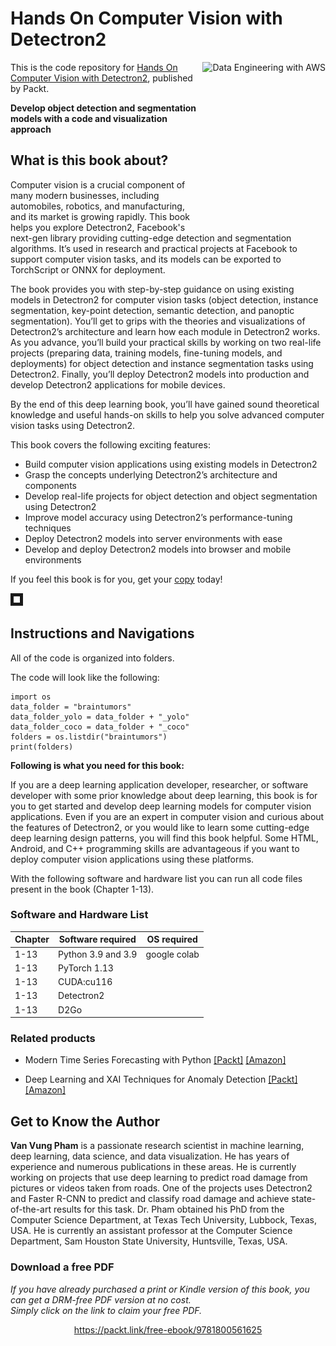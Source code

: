 # Hands On Computer Vision with Detectron2

<a href="https://www.packtpub.com/product/object-detection-and-segmentation-using-detectron2/9781800561625"><img src="https://m.media-amazon.com/images/I/511vT1ORLnL.jpg" alt="Data Engineering with AWS" height="256px" align="right"></a>

This is the code repository for [Hands On Computer Vision with Detectron2](https://www.packtpub.com/product/object-detection-and-segmentation-using-detectron2/9781800561625), published by Packt.

**Develop object detection and segmentation models with a code and visualization approach**

## What is this book about?

Computer vision is a crucial component of many modern businesses, including automobiles, robotics, and manufacturing, and its market is growing rapidly. This book helps you explore Detectron2, Facebook's next-gen library providing cutting-edge detection and segmentation algorithms. It’s used in research and practical projects at Facebook to support computer vision tasks, and its models can be exported to TorchScript or ONNX for deployment.

The book provides you with step-by-step guidance on using existing models in Detectron2 for computer vision tasks (object detection, instance segmentation, key-point detection, semantic detection, and panoptic segmentation). You’ll get to grips with the theories and visualizations of Detectron2’s architecture and learn how each module in Detectron2 works. As you advance, you’ll build your practical skills by working on two real-life projects (preparing data, training models, fine-tuning models, and deployments) for object detection and instance segmentation tasks using Detectron2. Finally, you’ll deploy Detectron2 models into production and develop Detectron2 applications for mobile devices.

By the end of this deep learning book, you’ll have gained sound theoretical knowledge and useful hands-on skills to help you solve advanced computer vision tasks using Detectron2.

This book covers the following exciting features: 
* Build computer vision applications using existing models in Detectron2
* Grasp the concepts underlying Detectron2’s architecture and components
* Develop real-life projects for object detection and object segmentation using Detectron2
* Improve model accuracy using Detectron2’s performance-tuning techniques
* Deploy Detectron2 models into server environments with ease
* Develop and deploy Detectron2 models into browser and mobile environments

If you feel this book is for you, get your [copy](https://www.amazon.com/Hands-Computer-Vision-Detectron2-visualization/dp/1800561628/ref=tmm_pap_swatch_0?_encoding=UTF8&qid=&sr=) today!

<a href="https://www.packtpub.com/product/object-detection-and-segmentation-using-detectron2/9781800561625"><img src="https://raw.githubusercontent.com/PacktPublishing/GitHub/master/GitHub.png" alt="https://www.packtpub.com/" border="5" /></a>

## Instructions and Navigations
All of the code is organized into folders.

The code will look like the following:
```
import os
data_folder = "braintumors"
data_folder_yolo = data_folder + "_yolo"
data_folder_coco = data_folder + "_coco"
folders = os.listdir("braintumors")
print(folders)
```

**Following is what you need for this book:**

If you are a deep learning application developer, researcher, or software developer with some prior knowledge about deep learning, this book is for you to get started and develop deep learning models for computer vision applications. Even if you are an expert in computer vision and curious about the features of Detectron2, or you would like to learn some cutting-edge deep learning design patterns, you will find this book helpful. Some HTML, Android, and C++ programming skills are advantageous if you want to deploy computer vision applications using these platforms.

With the following software and hardware list you can run all code files present in the book (Chapter 1-13).

### Software and Hardware List

| Chapter  | Software required                                                                    | OS required                        |
| -------- | -------------------------------------------------------------------------------------| -----------------------------------|
|  	1-13   |   	Python 3.9 and 3.9                                  			  |google colab | 		
|  	1-13   |   	PyTorch 1.13                                  			  | | 		
|  	1-13   |   	CUDA:cu116                                  			  | | 		
|  	1-13   |   	Detectron2                                  			  | | 		
|  	1-13   |   	D2Go                                  			  | | 		




### Related products <Other books you may enjoy>
* Modern Time Series Forecasting with Python  [[Packt]](https://www.packtpub.com/product/modern-time-series-forecasting-with-python/9781803246802) [[Amazon]](https://www.amazon.com/Modern-Time-Forecasting-Python-industry-ready-ebook/dp/B0BHJ9ZX4Q/ref=sr_1_1?keywords=Modern+Time+Series+Forecasting+with+Python&s=digital-text&sr=1-1)
  
* Deep Learning and XAI Techniques for Anomaly Detection [[Packt]](https://www.packtpub.com/product/deep-learning-and-xai-techniques-for-anomaly-detection/9781804617755) [[Amazon]](https://www.amazon.com/Deep-Learning-Techniques-Anomaly-Detection/dp/180461775X/ref=tmm_pap_swatch_0?_encoding=UTF8&sr=1-1)
  
## Get to Know the Author
**Van Vung Pham** is a passionate research scientist in machine learning, deep learning, data science, and data visualization. He has years of experience and numerous publications in these areas. He is currently working on projects that use deep learning to predict road damage from pictures or videos taken from roads. One of the projects uses Detectron2 and Faster R-CNN to predict and classify road damage and achieve state-of-the-art results for this task. Dr. Pham obtained his PhD from the Computer Science Department, at Texas Tech University, Lubbock, Texas, USA. He is currently an assistant professor at the Computer Science Department, Sam Houston State University, Huntsville, Texas, USA.

### Download a free PDF

 <i>If you have already purchased a print or Kindle version of this book, you can get a DRM-free PDF version at no cost.<br>Simply click on the link to claim your free PDF.</i>
<p align="center"> <a href="https://packt.link/free-ebook/9781800561625">https://packt.link/free-ebook/9781800561625 </a> </p>